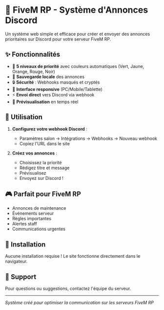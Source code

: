 # 📢 FiveM RP - Système d'Annonces Discord

Un système web simple et efficace pour créer et envoyer des annonces prioritaires sur Discord pour votre serveur FiveM RP.

## ✨ Fonctionnalités

- 🎯 **5 niveaux de priorité** avec couleurs automatiques (Vert, Jaune, Orange, Rouge, Noir)
- 💾 **Sauvegarde locale** des annonces
- 🔒 **Sécurité** : Webhooks masqués et cryptés
- 📱 **Interface responsive** (PC/Mobile/Tablette)
- ⚡ **Envoi direct** vers Discord via webhook
- 👀 **Prévisualisation** en temps réel

## 🚀 Utilisation

1. **Configurez votre webhook Discord** :
   - Paramètres salon → Intégrations → Webhooks → Nouveau webhook
   - Copiez l'URL dans le site

2. **Créez vos annonces** :
   - Choisissez la priorité
   - Rédigez titre et message
   - Prévisualisez
   - Envoyez sur Discord !

## 🎮 Parfait pour FiveM RP

- Annonces de maintenance
- Événements serveur
- Règles importantes
- Alertes staff
- Communications urgentes

## 🔧 Installation

Aucune installation requise ! Le site fonctionne directement dans le navigateur.

## 📝 Support

Pour questions ou suggestions, contactez l'équipe du serveur.

---
*Système créé pour optimiser la communication sur les serveurs FiveM RP*
